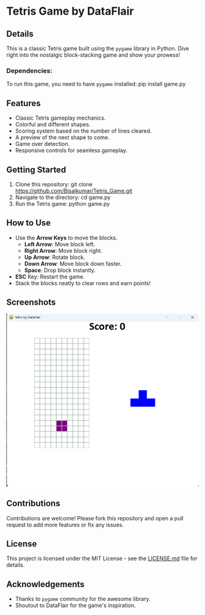 # Tetris Game by DataFlair

## Details
This is a classic Tetris game built using the `pygame` library in Python. Dive right into the nostalgic block-stacking game and show your prowess!

### Dependencies:
To run this game, you need to have `pygame` installed: pip install game.py

## Features
- Classic Tetris gameplay mechanics.
- Colorful and different shapes.
- Scoring system based on the number of lines cleared.
- A preview of the next shape to come.
- Game over detection.
- Responsive controls for seamless gameplay.

## Getting Started
1. Clone this repository: git clone https://github.com/Bisalkumar/Tetris_Game.git
2. Navigate to the directory: cd game.py
3. Run the Tetris game: python game.py


## How to Use
- Use the **Arrow Keys** to move the blocks.
    - **Left Arrow**: Move block left.
    - **Right Arrow**: Move block right.
    - **Up Arrow**: Rotate block.
    - **Down Arrow**: Move block down faster.
    - **Space**: Drop block instantly.
- **ESC** Key: Restart the game.
- Stack the blocks neatly to clear rows and earn points!

## Screenshots
![game.png](game.png)

## Contributions
Contributions are welcome! Please fork this repository and open a pull request to add more features or fix any issues.

## License
This project is licensed under the MIT License - see the [LICENSE.md](LICENSE.md) file for details.

## Acknowledgements
- Thanks to `pygame` community for the awesome library.
- Shoutout to DataFlair for the game's inspiration.





